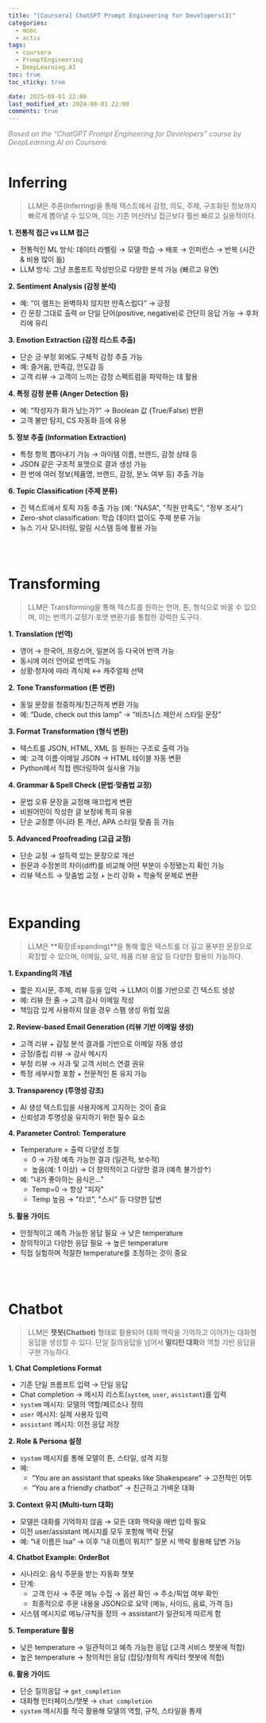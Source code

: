 ```yaml
---
title: "[Coursera] ChatGPT Prompt Engineering for Developers(3)"
categories:
  - mooc
  - activ
tags:
  - coursera
  - PromptEngineering
  - DeepLearning.AI
toc: true
toc_sticky: true

date: 2025-08-01 22:00
last_modified_at: 2024-08-01 22:00
comments: true
---
```


<span style="color: gray; font-style: italic;">
Based on the “ChatGPT Prompt Engineering for Developers” course by DeepLearning.AI on Coursera.
</span>

<br>
<br>

# Inferring
> LLM은 추론(Inferring)을 통해 텍스트에서 감정, 의도, 주제, 구조화된 정보까지 빠르게 뽑아낼 수 있으며, 이는 기존 머신러닝 접근보다 훨씬 빠르고 실용적이다.

**1. 전통적 접근 vs LLM 접근**
- 전통적인 ML 방식: 데이터 라벨링 → 모델 학습 → 배포 → 인퍼런스 → 반복 (시간 & 비용 많이 듦)
- LLM 방식: 그냥 프롬프트 작성만으로 다양한 분석 가능 (빠르고 유연)

**2. Sentiment Analysis (감정 분석)**
- 예: “이 램프는 완벽하지 않지만 만족스럽다” → 긍정
- 긴 문장 그대로 출력 or 단일 단어(positive, negative)로 간단히 응답 가능 → 후처리에 유리

**3. Emotion Extraction (감정 리스트 추출)**
- 단순 긍·부정 외에도 구체적 감정 추출 가능
- 예: 즐거움, 만족감, 안도감 등
- 고객 리뷰 → 고객이 느끼는 감정 스펙트럼을 파악하는 데 활용

**4. 특정 감정 분류 (Anger Detection 등)**
- 예: “작성자가 화가 났는가?” → Boolean 값 (True/False) 반환
- 고객 불만 탐지, CS 자동화 등에 유용

**5. 정보 추출 (Information Extraction)**
- 특정 항목 뽑아내기 가능 → 아이템 이름, 브랜드, 감정 상태 등
- JSON 같은 구조적 포맷으로 결과 생성 가능
- 한 번에 여러 정보(제품명, 브랜드, 감정, 분노 여부 등) 추출 가능

**6. Topic Classification (주제 분류)**
- 긴 텍스트에서 토픽 자동 추출 가능 (예: "NASA", "직원 만족도", "정부 조사")
- Zero-shot classification: 학습 데이터 없이도 주제 분류 가능
- 뉴스 기사 모니터링, 알림 시스템 등에 활용 가능

<br><br>

# Transforming
> LLM은 Transforming을 통해 텍스트를 원하는 언어, 톤, 형식으로 바꿀 수 있으며, 이는 번역기·교정기·포맷 변환기를 통합한 강력한 도구다.  

**1. Translation (번역)**  
- 영어 → 한국어, 프랑스어, 일본어 등 다국어 번역 가능  
- 동시에 여러 언어로 번역도 가능  
- 상황·청자에 따라 격식체 ↔ 캐주얼체 선택  

**2. Tone Transformation (톤 변환)**  
- 동일 문장을 정중하게/친근하게 변환 가능  
- 예: “Dude, check out this lamp” → “비즈니스 제안서 스타일 문장”  

**3. Format Transformation (형식 변환)**  
- 텍스트를 JSON, HTML, XML 등 원하는 구조로 출력 가능  
- 예: 고객 이름·이메일 JSON → HTML 테이블 자동 변환  
- Python에서 직접 렌더링하여 실사용 가능  

**4. Grammar & Spell Check (문법·맞춤법 교정)**  
- 문법 오류 문장을 교정해 매끄럽게 변환  
- 비원어민이 작성한 글 보정에 특히 유용  
- 단순 교정뿐 아니라 톤 개선, APA 스타일 맞춤 등 가능  

**5. Advanced Proofreading (고급 교정)**  
- 단순 교정 → 설득력 있는 문장으로 개선  
- 원문과 수정본의 차이(diff)를 비교해 어떤 부분이 수정됐는지 확인 가능  
- 리뷰 텍스트 → 맞춤법 교정 + 논리 강화 + 학술적 문체로 변환  

<br>


# Expanding
> LLM은 **확장(Expanding)**을 통해 짧은 텍스트를 더 길고 풍부한 문장으로 확장할 수 있으며, 이메일, 요약, 제품 리뷰 응답 등 다양한 활용이 가능하다.  

**1. Expanding의 개념**  
- 짧은 지시문, 주제, 리뷰 등을 입력 → LLM이 이를 기반으로 긴 텍스트 생성  
- 예: 리뷰 한 줄 → 고객 감사 이메일 작성  
- 책임감 있게 사용하지 않을 경우 스팸 생성 위험 있음  

**2. Review-based Email Generation (리뷰 기반 이메일 생성)**  
- 고객 리뷰 + 감정 분석 결과를 기반으로 이메일 자동 생성  
- 긍정/중립 리뷰 → 감사 메시지  
- 부정 리뷰 → 사과 및 고객 서비스 연결 권유  
- 특정 세부사항 포함 + 전문적인 톤 유지 가능  

**3. Transparency (투명성 강조)**  
- AI 생성 텍스트임을 사용자에게 고지하는 것이 중요  
- 신뢰성과 투명성을 유지하기 위한 필수 요소  

**4. Parameter Control: Temperature**  
- Temperature = 출력 다양성 조절  
  - 0 → 가장 예측 가능한 결과 (일관적, 보수적)  
  - 높음(예: 1 이상) → 더 창의적이고 다양한 결과 (예측 불가성↑)  
- 예: "내가 좋아하는 음식은…"  
  - Temp=0 → 항상 "피자"  
  - Temp 높음 → "타코", "스시" 등 다양한 답변  

**5. 활용 가이드**  
- 안정적이고 예측 가능한 응답 필요 → 낮은 temperature  
- 창의적이고 다양한 응답 필요 → 높은 temperature  
- 직접 실험하며 적절한 temperature를 조정하는 것이 중요  

<br><br>

# Chatbot
> LLM은 **챗봇(Chatbot)** 형태로 활용되어 대화 맥락을 기억하고 이어가는 대화형 응답을 생성할 수 있다. 단일 질의응답을 넘어서 **멀티턴 대화**와 역할 기반 응답을 구현 가능하다.  

**1. Chat Completions Format**  
- 기존 단일 프롬프트 입력 → 단일 응답  
- Chat completion → 메시지 리스트(`system`, `user`, `assistant`)를 입력  
- `system` 메시지: 모델의 역할/페르소나 정의  
- `user` 메시지: 실제 사용자 입력  
- `assistant` 메시지: 이전 응답 저장  

**2. Role & Persona 설정**  
- `system` 메시지를 통해 모델의 톤, 스타일, 성격 지정  
- 예:  
  - “You are an assistant that speaks like Shakespeare” → 고전적인 어투  
  - “You are a friendly chatbot” → 친근하고 가벼운 대화  

**3. Context 유지 (Multi-turn 대화)**  
- 모델은 대화를 기억하지 않음 → 모든 대화 맥락을 매번 입력 필요  
- 이전 user/assistant 메시지를 모두 포함해 맥락 전달  
- 예: “내 이름은 Isa” → 이후 “내 이름이 뭐지?” 질문 시 맥락 활용해 답변 가능  

**4. Chatbot Example: OrderBot**  
- 시나리오: 음식 주문을 받는 자동화 챗봇  
- 단계:  
  - 고객 인사 → 주문 메뉴 수집 → 옵션 확인 → 주소/픽업 여부 확인  
  - 최종적으로 주문 내용을 JSON으로 요약 (메뉴, 사이드, 음료, 가격 등)  
- 시스템 메시지로 메뉴/규칙을 정의 → assistant가 일관되게 따르게 함  

**5. Temperature 활용**  
- 낮은 temperature → 일관적이고 예측 가능한 응답 (고객 서비스 챗봇에 적합)  
- 높은 temperature → 창의적인 응답 (잡담/창의적 캐릭터 챗봇에 적합)  

**6. 활용 가이드**  
- 단순 질의응답 → `get_completion`  
- 대화형 인터페이스/챗봇 → `chat completion`  
- `system` 메시지를 적극 활용해 모델의 역할, 규칙, 스타일을 통제  

<br><br>
